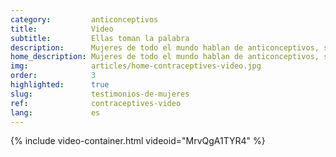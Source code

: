 ```yaml
---
category:         anticonceptivos
title:            Video
subtitle:         Ellas toman la palabra
description:      Mujeres de todo el mundo hablan de anticonceptivos, su uso, las barreras, cómo les afectan y quién toma la decisión.
home_description: Mujeres de todo el mundo hablan de anticonceptivos, su uso, las barreras, cómo les afectan y quién toma la decisión.
img:              articles/home-contraceptives-video.jpg
order:            3
highlighted:      true
slug:             testimonios-de-mujeres
ref:              contraceptives-video
lang:             es
---
```


<div id="contraceptives-video">
{% include video-container.html videoid="MrvQgA1TYR4" %}
</div>